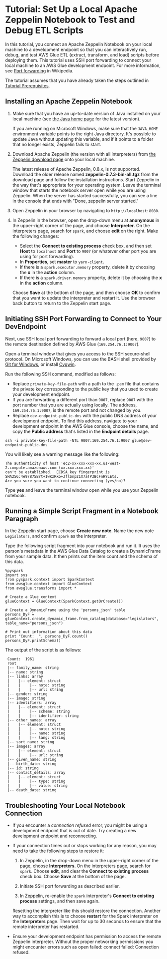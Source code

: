 # Tutorial: Set Up a Local Apache Zeppelin Notebook to Test and Debug ETL Scripts<a name="dev-endpoint-tutorial-local-notebook"></a>

In this tutorial, you connect an Apache Zeppelin Notebook on your local machine to a development endpoint so that you can interactively run, debug, and test AWS Glue ETL \(extract, transform, and load\) scripts before deploying them\. This tutorial uses SSH port forwarding to connect your local machine to an AWS Glue development endpoint\. For more information, see [Port forwarding](https://en.wikipedia.org/wiki/Port_forwarding) in Wikipedia\.

The tutorial assumes that you have already taken the steps outlined in [Tutorial Prerequisites](dev-endpoint-tutorial-prerequisites.md)\.

## Installing an Apache Zeppelin Notebook<a name="dev-endpoint-tutorial-local-notebook-zeppelin"></a>

1. Make sure that you have an up\-to\-date version of Java installed on your local machine \(see [the Java home page](https://www.java.com/en/) for the latest version\)\.

   If you are running on Microsoft Windows, make sure that the `JAVA_HOME` environment variable points to the right Java directory\. It's possible to update Java without updating this variable, and if it points to a folder that no longer exists, Zeppelin fails to start\.

1. Download Apache Zeppelin \(the version with all interpreters\) from [the Zeppelin download page](http://zeppelin.apache.org/download.html) onto your local machine\. 

   The latest release of Apache Zeppelin, 0\.8\.x, is not supported\. Download the older release named **zeppelin\-0\.7\.3\-bin\-all\.tgz** from the download page and follow the installation instructions\. Start Zeppelin in the way that's appropriate for your operating system\. Leave the terminal window that starts the notebook server open while you are using Zeppelin\. When the server has started successfully, you can see a line in the console that ends with "Done, zeppelin server started\." 

1. Open Zeppelin in your browser by navigating to `http://localhost:8080`\.

1. In Zeppelin in the browser, open the drop\-down menu at **anonymous** in the upper\-right corner of the page, and choose **Interpreter**\. On the interpreters page, search for `spark`, and choose **edit** on the right\. Make the following changes:
   + Select the **Connect to existing process** check box, and then set **Host** to `localhost` and **Port** to `9007` \(or whatever other port you are using for port forwarding\)\.
   + In **Properties**, set **master** to `yarn-client`\.
   + If there is a `spark.executor.memory` property, delete it by choosing the **x** in the **action** column\.
   + If there is a `spark.driver.memory` property, delete it by choosing the **x** in the **action** column\.

   Choose **Save** at the bottom of the page, and then choose **OK** to confirm that you want to update the interpreter and restart it\. Use the browser back button to return to the Zeppelin start page\.

## Initiating SSH Port Forwarding to Connect to Your DevEndpoint<a name="dev-endpoint-tutorial-local-notebook-port-forward"></a>

Next, use SSH local port forwarding to forward a local port \(here, `9007`\) to the remote destination defined by AWS Glue \(`169.254.76.1:9007`\)\. 

Open a terminal window that gives you access to the SSH secure\-shell protocol\. On Microsoft Windows, you can use the BASH shell provided by [Git for Windows](https://git-scm.com/downloads), or install [Cygwin](https://www.cygwin.com/)\.

Run the following SSH command, modified as follows:
+ Replace `private-key-file-path` with a path to the `.pem` file that contains the private key corresponding to the public key that you used to create your development endpoint\.
+ If you are forwarding a different port than `9007`, replace `9007` with the port number that you are actually using locally\. The address, `169.254.76.1:9007`, is the remote port and not changed by you\.
+ Replace `dev-endpoint-public-dns` with the public DNS address of your development endpoint\. To find this address, navigate to your development endpoint in the AWS Glue console, choose the name, and copy the **Public address** that's listed in the **Endpoint details** page\.

```
ssh -i private-key-file-path -NTL 9007:169.254.76.1:9007 glue@dev-endpoint-public-dns
```

You will likely see a warning message like the following:

```
The authenticity of host 'ec2-xx-xxx-xxx-xx.us-west-2.compute.amazonaws.com (xx.xxx.xxx.xx)'
can't be established.  ECDSA key fingerprint is SHA256:4e97875Brt+1wKzRko+JflSnp21X7aTP3BcFnHYLEts.
Are you sure you want to continue connecting (yes/no)?
```

Type **yes** and leave the terminal window open while you use your Zeppelin notebook\. 

## Running a Simple Script Fragment in a Notebook Paragraph<a name="dev-endpoint-tutorial-local-notebook-list-schema"></a>

In the Zeppelin start page, choose **Create new note**\. Name the new note `Legislators`, and confirm `spark` as the interpreter\.

Type the following script fragment into your notebook and run it\. It uses the person's metadata in the AWS Glue Data Catalog to create a DynamicFrame from your sample data\. It then prints out the item count and the schema of this data\.

```
%pyspark
import sys
from pyspark.context import SparkContext
from awsglue.context import GlueContext
from awsglue.transforms import *

# Create a Glue context
glueContext = GlueContext(SparkContext.getOrCreate())

# Create a DynamicFrame using the 'persons_json' table
persons_DyF = glueContext.create_dynamic_frame.from_catalog(database="legislators", table_name="persons_json")

# Print out information about this data
print "Count:  ", persons_DyF.count()
persons_DyF.printSchema()
```

The output of the script is as follows:

```
 Count:  1961
 root
 |-- family_name: string
 |-- name: string
 |-- links: array
 |    |-- element: struct
 |    |    |-- note: string
 |    |    |-- url: string
 |-- gender: string
 |-- image: string
 |-- identifiers: array
 |    |-- element: struct
 |    |    |-- scheme: string
 |    |    |-- identifier: string
 |-- other_names: array
 |    |-- element: struct
 |    |    |-- note: string
 |    |    |-- name: string
 |    |    |-- lang: string
 |-- sort_name: string
 |-- images: array
 |    |-- element: struct
 |    |    |-- url: string
 |-- given_name: string
 |-- birth_date: string
 |-- id: string
 |-- contact_details: array
 |    |-- element: struct
 |    |    |-- type: string
 |    |    |-- value: string
 |-- death_date: string
```

## Troubleshooting Your Local Notebook Connection<a name="dev-endpoint-tutorial-local-notebook-troubleshooting"></a>
+ If you encounter a *connection refused* error, you might be using a development endpoint that is out of date\. Try creating a new development endpoint and reconnecting\.
+ If your connection times out or stops working for any reason, you may need to take the following steps to restore it:

  1. In Zeppelin, in the drop\-down menu in the upper\-right corner of the page, choose **Interpreters**\. On the interpreters page, search for `spark`\. Choose **edit**, and clear the **Connect to existing process** check box\. Choose **Save** at the bottom of the page\.

  1. Initiate SSH port forwarding as described earlier\.

  1. In Zeppelin, re\-enable the `spark` interpreter's **Connect to existing process** settings, and then save again\.

  Resetting the interpreter like this should restore the connection\. Another way to accomplish this is to choose **restart** for the Spark interpreter on the **Interpreters** page\. Then wait for up to 30 seconds to ensure that the remote interpreter has restarted\.
+ Ensure your development endpoint has permission to access the remote Zeppelin interpreter\. Without the proper networking permissions you might encounter errors such as open failed: connect failed: Connection refused\.